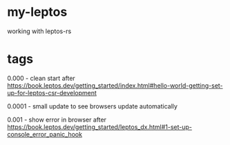 # my-leptos
working with leptos-rs

# tags

0.000 - clean start after https://book.leptos.dev/getting_started/index.html#hello-world-getting-set-up-for-leptos-csr-development

0.0001 - small update to see browsers update automatically

0.001 - show error in browser after https://book.leptos.dev/getting_started/leptos_dx.html#1-set-up-console_error_panic_hook
